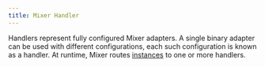 ```yaml
---
title: Mixer Handler
---
```


Handlers represent fully configured Mixer adapters. A single binary adapter can be used
with different configurations, each such configuration is known as a handler. At
runtime, Mixer routes [instances](/docs/reference/glossary/#mixer-instance) to one or more handlers.
